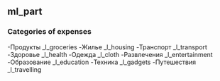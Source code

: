 ## ml_part

### Categories of expenses
-Продукты _l_groceries
-Жилье _l_housing
-Транспорт _l_transport
-Здоровье _l_health 
-Одежда _l_cloth 
-Развлечения _l_entertainment 
-Образование _l_education 
-Техника _l_gadgets
-Путешествия _l_travelling 
